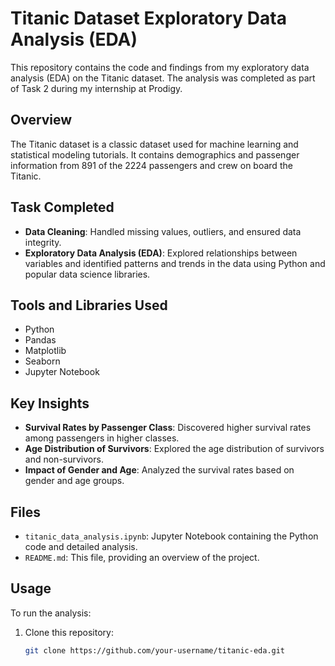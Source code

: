 # Titanic Dataset Exploratory Data Analysis (EDA)

This repository contains the code and findings from my exploratory data analysis (EDA) on the Titanic dataset. The analysis was completed as part of Task 2 during my internship at Prodigy.

## Overview

The Titanic dataset is a classic dataset used for machine learning and statistical modeling tutorials. It contains demographics and passenger information from 891 of the 2224 passengers and crew on board the Titanic.

## Task Completed

- **Data Cleaning**: Handled missing values, outliers, and ensured data integrity.
- **Exploratory Data Analysis (EDA)**: Explored relationships between variables and identified patterns and trends in the data using Python and popular data science libraries.

## Tools and Libraries Used

- Python
- Pandas
- Matplotlib
- Seaborn
- Jupyter Notebook

## Key Insights

- **Survival Rates by Passenger Class**: Discovered higher survival rates among passengers in higher classes.
- **Age Distribution of Survivors**: Explored the age distribution of survivors and non-survivors.
- **Impact of Gender and Age**: Analyzed the survival rates based on gender and age groups.

## Files

- `titanic_data_analysis.ipynb`: Jupyter Notebook containing the Python code and detailed analysis.
- `README.md`: This file, providing an overview of the project.

## Usage

To run the analysis:

1. Clone this repository:

   ```bash
   git clone https://github.com/your-username/titanic-eda.git
